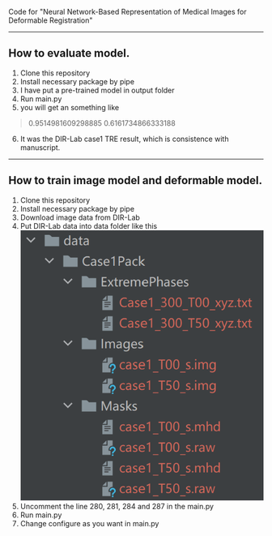 Code for "Neural Network-Based Representation of Medical Images for Deformable Registration"


---

## How to evaluate model.

1. Clone this repository
2. Install necessary package by pipe
3. I have put a pre-trained model in output folder
4. Run main.py
5. you will get an something like
> 0.9514981609298885 0.6161734866333188
6. It was the DIR-Lab case1 TRE result, which is consistence with manuscript.


---

## How to train image model and deformable model.

1. Clone this repository
2. Install necessary package by pipe
3. Download image data from DIR-Lab
4. Put DIR-Lab data into data folder like this
![data folder](./image/data_folder.png "a title")
5. Uncomment the line 280, 281, 284 and 287 in the main.py
6. Run main.py
7. Change configure as you want in main.py
